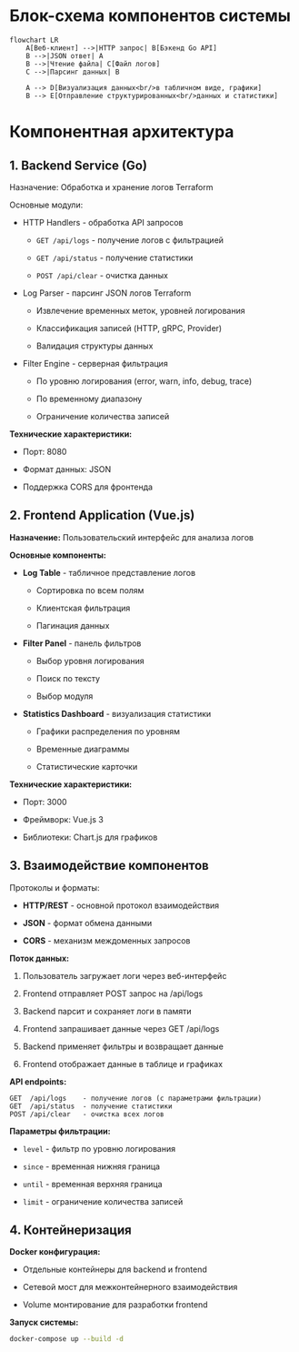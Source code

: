 # Блок-схема компонентов системы
```mermaid
flowchart LR
    A[Веб-клиент] -->|HTTP запрос| B[Бэкенд Go API]
    B -->|JSON ответ| A
    B -->|Чтение файла| C[Файл логов]
    C -->|Парсинг данных| B
    
    A --> D[Визуализация данных<br/>в табличном виде, графики]
    B --> E[Отправление структурированных<br/>данных и статистики]
```


# Компонентная архитектура

## 1. Backend Service (Go)
Назначение: Обработка и хранение логов Terraform

Основные модули:

- HTTP Handlers - обработка API запросов

    - `GET /api/logs` - получение логов с фильтрацией

    - `GET /api/status` - получение статистики

    - `POST /api/clear` - очистка данных

- Log Parser - парсинг JSON логов Terraform

    - Извлечение временных меток, уровней логирования
    
    - Классификация записей (HTTP, gRPC, Provider)
    
    - Валидация структуры данных

- Filter Engine - серверная фильтрация

    - По уровню логирования (error, warn, info, debug, trace)
    
    - По временному диапазону
    
    - Ограничение количества записей

**Технические характеристики:**

- Порт: 8080

- Формат данных: JSON

- Поддержка CORS для фронтенда

## 2. Frontend Application (Vue.js)
**Назначение:** Пользовательский интерфейс для анализа логов

**Основные компоненты:**

- **Log Table** - табличное представление логов

    - Сортировка по всем полям
    
    - Клиентская фильтрация
    
    - Пагинация данных

- **Filter Panel** - панель фильтров

    - Выбор уровня логирования
    
    - Поиск по тексту
    
    - Выбор модуля

- **Statistics Dashboard** - визуализация статистики

    - Графики распределения по уровням
    
    - Временные диаграммы
    
    - Статистические карточки

**Технические характеристики:**

- Порт: 3000

- Фреймворк: Vue.js 3

- Библиотеки: Chart.js для графиков

## 3. Взаимодействие компонентов
Протоколы и форматы:

- **HTTP/REST** - основной протокол взаимодействия

- **JSON** - формат обмена данными

- **CORS** - механизм междоменных запросов

**Поток данных:**

1. Пользователь загружает логи через веб-интерфейс

2. Frontend отправляет POST запрос на /api/logs

3. Backend парсит и сохраняет логи в памяти

4. Frontend запрашивает данные через GET /api/logs

5. Backend применяет фильтры и возвращает данные

6. Frontend отображает данные в таблице и графиках

**API endpoints:**

```text
GET  /api/logs    - получение логов (с параметрами фильтрации)
GET  /api/status  - получение статистики
POST /api/clear   - очистка всех логов
```
**Параметры фильтрации:**

- `level` - фильтр по уровню логирования

- `since` - временная нижняя граница

- `until` - временная верхняя граница

- `limit` - ограничение количества записей

## 4. Контейнеризация
**Docker конфигурация:**

- Отдельные контейнеры для backend и frontend

- Сетевой мост для межконтейнерного взаимодействия

- Volume монтирование для разработки frontend

**Запуск системы:**

```bash
docker-compose up --build -d
```





